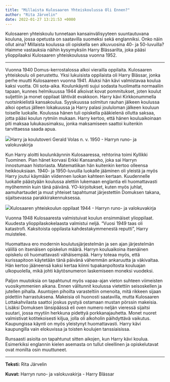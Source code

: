```yaml
---
title: "Millaista Kulosaaren Yhteiskoulussa Oli Ennen?"
author: "Rita Järvelin"
date: 2022-01-27 13:21:53 +0000
---
```


Kulosaaren yhteiskoulu tunnetaan kansainvälisyyteen suuntautuvana kouluna, jossa opetusta on saatavilla suomeksi sekä englanniksi. Onko näin ollut aina? Millaista koulussa oli opiskella sen alkuvuosina 40- ja 50-luvuilla? Haimme vastauksia näihin kysymyksiin Harry Blässarilta, joka pääsi ylioppilaaksi Kulosaaren yhteiskoulussa vuonna 1952.

****


Vuonna 1940 Domus-kerrostalossa alkoi vierailla oppilaita. Kulosaaren yhteiskoulu oli perustettu. Yksi lukuisista oppilaista oli Harry Blässar, jonka perhe muutti Kulosaareen vuonna 1941. Aluksi hän kävi valmistavaa koulua kaksi vuotta. Oli sota-aika. Koulunkäynti sujui sodasta huolimatta normaaliin tapaan, kunnes helmikuussa 1944 alkoivat kovat pommitukset, joten koulut suljettiin ja monet oppilaat lähtivät evakkoon. Harry kävi Kirkkonummella ruotsinkielistä kansakoulua. Syyskuussa solmitun rauhan jälkeen koulussa alkoi opetus jälleen lokakuussa ja Harry palasi joululoman jälkeen kouluun toiselle luokalle. Koulussa hänen tuli opiskella pääkielenä ollutta saksaa, jotta pääsi koulun rytmiin mukaan. Harry kertoo, että hänen kouluaikoinaan piti maksaa lukukausimaksu, jonka maksamiseen saattoi kuitenkin tarvittaessa saada apua.


![](https://static.wixstatic.com/media/abd5f5_ddd9633cbe23452796cc160e92917bae~mv2.jpg/v1/fit/w_1000,h_1000,al_c,q_80/file.png)Harry ja koulutoveri Gerald Volas n. v. 1950 - Harryn runo- ja valokuvakirja



Kun Harry aloitti koulunkäynnin Kulosaaressa, rehtorina toimi Kyllikki Tuominen. Pian hänet korvasi Erkki Kansanaho, joka sai Harryn innostumaan historiasta. Matematiikan hän kuitenkin kertoo olleensa heikkouksiaan. 1940- ja 1950-luvuilla luokalle jääminen oli yleistä ja myös Harry joutui käymään viidennen luokan kahteen kertaan. Kuudennelle luokalle päästyään koulussa alettiin lukemaan englantia eli huomattavasti myöhemmin kuin tänä päivänä. YO-kirjoitukset, kuten myös juhlat, aamuhartaudet ja muut yhteiset tapahtumat järjestettiin Domuksen takana, sijaitsevassa parakkirakennuksessa.


![](https://static.wixstatic.com/media/abd5f5_d02ce0bed377463aa8588492bc05a288~mv2.jpg/v1/fit/w_1000,h_730,al_c,q_80/file.png)Kulosaaren yhteiskoulun oppilaat 1944 - Harryn runo- ja valokuvakirja



Vuonna 1948 Kulosaaresta valmistuivat koulun ensimmäiset ylioppilaat. Kuudesta ylioppilaskokelaasta valmistui neljä. “Vuosi 1949 taas oli katastrofi. Kaksitoista oppilasta kahdestakymmenestä reputti”, Harry muistelee.


Huomattava ero modernin koulutusjärjestelmän ja sen ajan järjestelmän välillä on itsenäisen opiskelun määrä. Harryn kouluaikoina itsenäinen opiskelu oli huomattavasti vähäisempää. Harry toteaa myös, että kurissapitoon käytetään tänä päivänä vähemmän ankaruutta ja väkivaltaa. Hän kertoo jääneensä kaksi kertaa kiinni tupakanpoltosta kouluajan ulkopuolella, mikä johti käytösnumeron laskemiseen moneksi vuodeksi.


Paljon muutoksia on tapahtunut myös vapaa-ajan vieton suhteen viimeisten vuosikymmenien aikana. Ennen välitunnit koulussa vietettiin seisoskellen ja jutellen pihalla. Asuntojen pihoilta varasteltiin omenoita, mitä rikkeen sijaan pidettiin harrastuksena. Makeisia oli huonosti saatavilla, mutta Kulosaaren Lottakahvilasta saattoi joskus pystyä ostamaan mustan pörssin makeisia. Lisäksi Domuksen länsipäässä eli oven numero neljän vieressä sijaitsi suutari, jossa myytiin herkkuna pidettyä porkkanajauhetta. Monet nuoret valmistivat kotitekoisesti kiljua, jolla oli alkoholin päihdyttävä vaikutus. Kaupungissa käynti on myös yleistynyt huomattavasti. Harry kävi kaupungilla vain elokuvissa ja toisten koulujen tanssiaisissa.


Runsaasti asioita on tapahtunut sitten aikojen, kun Harry kävi koulua. Esimerkiksi englannin kielen asemasta on tullut oleellinen ja opiskelutavat ovat monilta osin muuttuneet.


****
**Teksti:**
 Rita Järvelin

**Kuvat:**
 Harryn runo- ja valokuvakirja - Harry Blässar